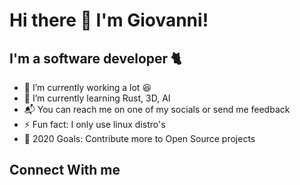 # Hi there 👋 I'm Giovanni!

## I'm a software developer 🐈

- :telescope: I’m currently working a lot :laughing:
- :seedling: I’m currently learning Rust, 3D, AI
- :mailbox_with_mail: You can reach me on one of my socials or send me feedback
- :zap: Fun fact: I only use linux distro's
- :goal_net: 2020 Goals: Contribute more to Open Source projects

## Connect With me

[website]: https://giovannicardamone.github.io
[facebook]: https://www.facebook.com/G.Cardamone2
[instagram]: http://instagram.com/giovannicardamone
[linkedin]: https://www.linkedin.com/in/giovanni-cardamone-41306973/
